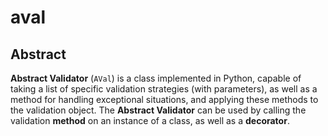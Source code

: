 # aval

## Abstract

**Abstract Validator** (``AVal``) is a class implemented in Python, capable 
of taking a list of specific validation strategies (with parameters), as well 
as a method for handling exceptional situations, and applying these methods to 
the validation object. The **Abstract Validator** can be used by calling the 
validation **method** on an instance of a class, as well as a **decorator**.



